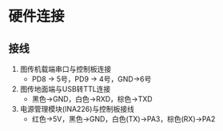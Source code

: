# 硬件连接



## 接线

1. 图传机载端串口与控制板连接
   - PD8 -> 5号，PD9 -> 4号，GND->6号
2. 图传地面端与USB转TTL连接
   - 黑色->GND，白色->RXD，棕色->TXD
3. 电源管理模块(INA226)与控制板接线
   - 红色->5V，黑色->GND，白色(TX)->PA3，棕色(RX)->PA2
